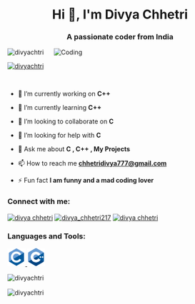 <h1 align="center">Hi 👋, I'm Divya Chhetri</h1>
<h3 align="center">A passionate coder from India</h3>
<img align="right" alt="Coding" width="400" src="https://gifdb.com/gif/animated-chock-coding-c78f6elj32sfoi8q.html.gif">

<p align="left"> <img src="https://komarev.com/ghpvc/?username=divyachtri&label=Profile%20views&color=0e75b6&style=flat" alt="divyachtri" /> </p>

<p align="left"> <a href="https://github.com/ryo-ma/github-profile-trophy"><img src="https://github-profile-trophy.vercel.app/?username=divyachtri" alt="divyachtri" /></a> </p>

<p align="left"> <a href="https://twitter.com/" target="blank"><img src="https://img.shields.io/twitter/follow/?logo=twitter&style=for-the-badge" alt="" /></a> </p>

- 🔭 I’m currently working on **C++**

- 🌱 I’m currently learning **C++**

- 👯 I’m looking to collaborate on **C**

- 🤝 I’m looking for help with **C**

- 💬 Ask me about **C , C++ , My Projects**

- 📫 How to reach me **chhetridivya777@gmail.com**

- ⚡ Fun fact **I am funny and a mad coding lover**

<h3 align="left">Connect with me:</h3>
<p align="left">
<a href="https://linkedin.com/in/divya chhetri" target="blank"><img align="center" src="https://raw.githubusercontent.com/rahuldkjain/github-profile-readme-generator/master/src/images/icons/Social/linked-in-alt.svg" alt="divya chhetri" height="30" width="40" /></a>
<a href="https://instagram.com/divya_chhetri217" target="blank"><img align="center" src="https://raw.githubusercontent.com/rahuldkjain/github-profile-readme-generator/master/src/images/icons/Social/instagram.svg" alt="divya_chhetri217" height="30" width="40" /></a>
<a href="https://www.youtube.com/c/divya chhetri" target="blank"><img align="center" src="https://raw.githubusercontent.com/rahuldkjain/github-profile-readme-generator/master/src/images/icons/Social/youtube.svg" alt="divya chhetri" height="30" width="40" /></a>
</p>

<h3 align="left">Languages and Tools:</h3>
<p align="left"> <a href="https://www.cprogramming.com/" target="_blank" rel="noreferrer"> <img src="https://raw.githubusercontent.com/devicons/devicon/master/icons/c/c-original.svg" alt="c" width="40" height="40"/> </a> <a href="https://www.w3schools.com/cpp/" target="_blank" rel="noreferrer"> <img src="https://raw.githubusercontent.com/devicons/devicon/master/icons/cplusplus/cplusplus-original.svg" alt="cplusplus" width="40" height="40"/> </a> </p>

<p><img align="center" src="https://github-readme-stats.vercel.app/api/top-langs?username=divyachtri&show_icons=true&locale=en&layout=compact" alt="divyachtri" /></p>

<p><img align="center" src="https://github-readme-streak-stats.herokuapp.com/?user=divyachtri&" alt="divyachtri" /></p>
